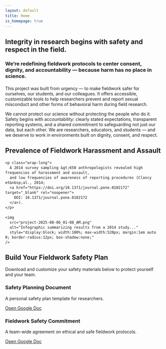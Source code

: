```yaml
---
layout: default
title: Home
is_homepage: true
---
```


<section class="main-section">
  <h2>Integrity in research begins with safety and respect in the field.</h2>
  <h3 style= font-weight: normal;">
    We’re redefining fieldwork protocols to center consent, dignity, and accountability — because harm has no place in science.
  </h3>
  <p style="margin-top: 1.5em;">
    This project was built from urgency — to make fieldwork safer for ourselves, our students, and our colleagues. It offers accessible, customizable tools to help researchers prevent and report sexual misconduct and other forms of behavioral harm during field research.
  </p>
  <p>
    We cannot protect our science without protecting the people who do it. Safety begins with accountability: clearly stated expectations, transparent reporting systems, and a shared commitment to safeguarding not just our data, but each other. We are researchers, educators, and students — and we deserve to work in environments built on dignity, consent, and respect.
  </p>
</section>

<section class="main-section">
  <div class="docs-container prevalence">
    <h2>Prevalence of Fieldwork Harassment and Assault</h2>

    <p class="wrap-long">
      A 2014 survey sampling &gt;650 anthropologists revealed high frequencies of harassment and assault,
      and low frequencies of awareness of reporting procedures (Clancy et&nbsp;al., 2014;
      <a href="https://doi.org/10.1371/journal.pone.0102172" target="_blank" rel="noopener">
        DOI: 10.1371/journal.pone.0102172
      </a>).
    </p>

    <img
      src="project-2025-08-06_01-08_AM.png"
      alt="Infographic summarizing results from a 2014 study..."
      style="display:block; width:100%; max-width:520px; margin:1em auto 0; border-radius:12px; box-shadow:none;"
    />
  </div>
</section>

<section class="main-section">
  <div class="docs-container safety-plan">
    <h2>Build Your Fieldwork Safety Plan</h2>
    <p>Download and customize your safety materials below to protect yourself and your team.</p>
    <div class="doc-links">
      <div class="doc-card">
        <h3>Safety Planning Document</h3>
        <p>A personal safety plan template for researchers.</p>
        <a href="https://docs.google.com/document/d/1OkEMW4VhpsccA_VZTTEvgBBq5vs0mCOEDg9Xk6f34Ss/edit?usp=sharing" target="_blank">Open Google Doc</a>
      </div>
      <div class="doc-card">
        <h3>Fieldwork Safety Commitment</h3>
        <p>A team-wide agreement on ethical and safe fieldwork protocols.</p>
        <a href="https://docs.google.com/document/d/18SmymYAFKUz_drbDhcsx8NWaiNG6-SQflWPj0OaZ76c/edit?usp=sharing" target="_blank">Open Google Doc</a>
      </div>
    </div>
  </div>
</section>
